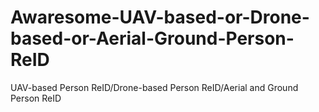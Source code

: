 # Awaresome-UAV-based-or-Drone-based-or-Aerial-Ground-Person-ReID
UAV-based Person ReID/Drone-based Person ReID/Aerial and Ground Person ReID
